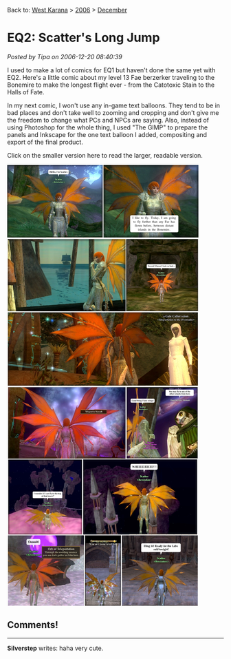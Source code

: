 Back to: [West Karana](/posts/westkarana.md) > [2006](/posts/2006/westkarana.md) > [December](./westkarana.md)
# EQ2: Scatter's Long Jump

*Posted by Tipa on 2006-12-20 08:40:39*

I used to make a lot of comics for EQ1 but haven't done the same yet with EQ2. Here's a little comic about my level 13 Fae berzerker traveling to the Bonemire to make the longest flight ever - from the Catotoxic Stain to the Halls of Fate.



In my next comic, I won't use any in-game text balloons. They tend to be in bad places and don't take well to zooming and cropping and don't give me the freedom to change what PCs and NPCs are saying. Also, instead of using Photoshop for the whole thing, I used "The GIMP" to prepare the panels and Inkscape for the one text balloon I added, compositing and export of the final product.

Click on the smaller version here to read the larger, readable version.

[![scattersmall.jpg](../../../uploads/2006/12/scatter.jpg)](../../../uploads/2006/12/scatter.jpg)

## Comments!
---
**Silverstep** writes: haha very cute.

